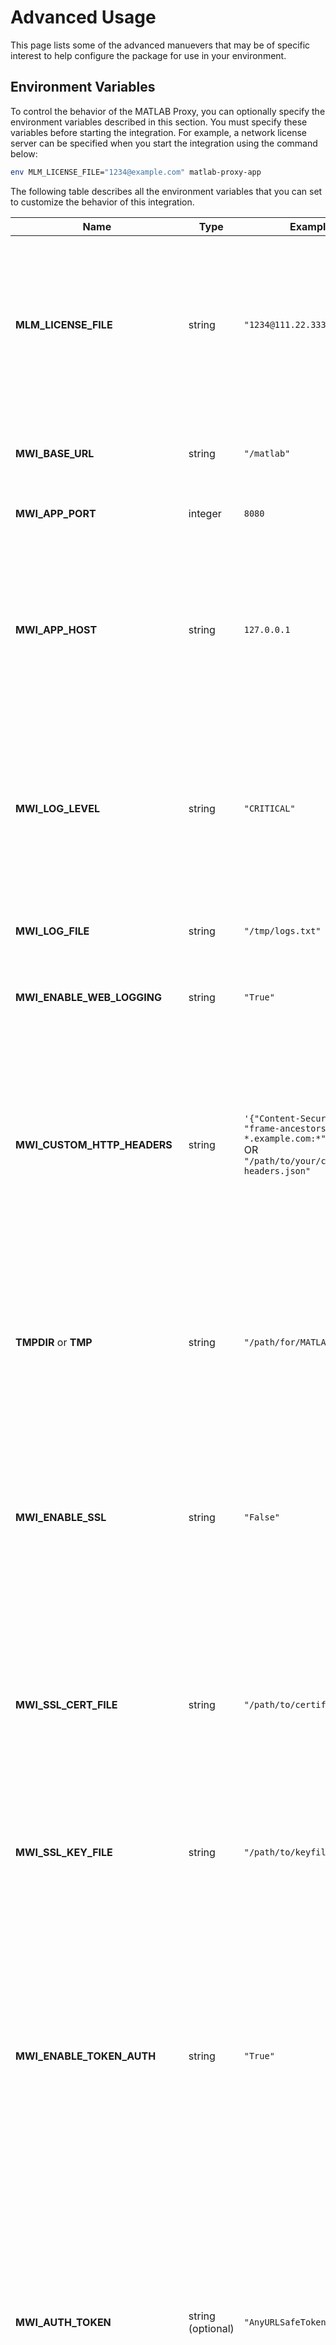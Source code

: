 # Advanced Usage

This page lists some of the advanced manuevers that may be of specific interest to help configure the package for use in your environment.

## Environment Variables

To control the behavior of the MATLAB Proxy, you can optionally specify the environment variables described in this section. You must specify these variables before starting the integration. For example, a network license server can be specified when you start the integration using the command below:

```bash
env MLM_LICENSE_FILE="1234@example.com" matlab-proxy-app
```

The following table describes all the environment variables that you can set to customize the behavior of this integration.

| Name | Type | Example Value | Description |
| ---- | ---- | ------------- | ----------- |
| **MLM_LICENSE_FILE** | string | `"1234@111.22.333.444"` | When you want to use either a license file or a network license manager to license MATLAB, specify this variable.</br> For example, specify the location of the network license manager to be `123@hostname`.|                                                                         
| **MWI_BASE_URL** | string | `"/matlab"` | Set to control the base URL of the app. MWI_BASE_URL should start with `/` or be `empty`. |
| **MWI_APP_PORT** | integer | `8080` | Specify the port for the HTTP server to listen on. |
| **MWI_APP_HOST** | string | `127.0.0.1` | Specify the host interface for the HTTP server to launch on. Defaults to `0.0.0.0` on POSIX and Windows systems.<br />With the default value, the server will be accessible remotely at the fully qualified domain name of the system. |
| **MWI_LOG_LEVEL** | string | `"CRITICAL"` | Specify the Python log level to be one of the following `NOTSET`, `DEBUG`, `INFO`, `WARN`, `ERROR`, or `CRITICAL`. For more information on Python log levels, see [Logging Levels](https://docs.python.org/3/library/logging.html#logging-levels) .<br />The default value is `INFO`. |
| **MWI_LOG_FILE** | string | `"/tmp/logs.txt"` | Specify the full path to the file where you want debug logs from this integration to be written. |
| **MWI_ENABLE_WEB_LOGGING** | string | `"True"` | Set this value to `"True"` to see additional web server logs. |
| **MWI_CUSTOM_HTTP_HEADERS** | string  |`'{"Content-Security-Policy": "frame-ancestors *.example.com:*"}'`<br /> OR <br />`"/path/to/your/custom/http-headers.json"` |Specify valid HTTP headers as JSON data in a string format. <br /> Alternatively, specify the full path to the JSON file containing valid HTTP headers instead. These headers are injected into the HTTP response sent to the browser. </br> For  more information, see the [Custom HTTP Headers](#custom-http-headers) section.|
| **TMPDIR** or **TMP** | string | `"/path/for/MATLAB/to/use/as/tmp"` | Set either one of these variables to control the temporary folder used by MATLAB. `TMPDIR` takes precedence over `TMP` and if neither variable is set, `/tmp` is the default value used by MATLAB. |
| **MWI_ENABLE_SSL** | string | `"False"` | When set to `True`, the values in `MWI_SSL_CERT_FILE & MWI_SSL_KEY_FILE` are used to configure matlab-proxy to use SSL. If you do not provide a CERT and KEY file using these variables, the software generates a self-signed certificate. Defaults to `False`.|
| **MWI_SSL_CERT_FILE** | string | `"/path/to/certificate.pem"` | The certfile string must be the path to a single file in PEM format containing the certificate as well as any number of CA certificates needed to establish the certificate’s authenticity. See [SSL Support](./SECURITY.md#ssl-support) for more information.|
| **MWI_SSL_KEY_FILE** | string | `"/path/to/keyfile.key"` | The keyfile string, if present, must point to a file containing the private key. Otherwise the private key will be taken from certfile as well. |
| **MWI_ENABLE_TOKEN_AUTH** | string | `"True"` | When you set the variable to `True`, matlab-proxy requires users to provide the security token to access the proxy. Optionally, set the token using the environment variable `MWI_AUTH_TOKEN`. If you do not specify `MWI_AUTH_TOKEN`, the software generates a token for you. <br />For more information, see [Token-Based Authentication](./SECURITY.md#token-based-authentication) for more information.
| **MWI_AUTH_TOKEN** | string (optional) | `"AnyURLSafeToken"` | Specify a custom `token` for matlab-proxy to use with [Token-Based Authentication](./SECURITY.md#token-based-authentication). A token can safely contain any combination of alpha numeric text along with the following permitted characters: `- .  _  ~`.<br />When absent matlab-proxy will generate a random URL safe token. |
| **MWI_USE_EXISTING_LICENSE** | string (optional) | `"True"` | When set to True, matlab-proxy will not ask you for additional licensing information and will try to launch an already activated MATLAB on your system PATH.
| **MWI_CUSTOM_MATLAB_ROOT** | string (optional) | `"/path/to/matlab/root/"` | Optionally, provide a custom path to MATLAB root. For more information see [Adding MATLAB to System Path](#adding-matlab-to-system-path) |
| **MWI_PROCESS_START_TIMEOUT** | integer (optional) | `1234` |  This field controls the time (in seconds) for which `matlab-proxy` waits for the processes it spins up, viz: MATLAB & Xvfb, to respond. By default, this value is `600 seconds`. A timeout could either indicate an issue with the spawned processes or be a symptom of a resource-constrained environment. Increase this value if your environment needs more time for the spawned processes to start.|
| **MWI_CUSTOM_MATLAB_CODE** | string (optional) | `"addpath('/path/to/a/folder'), c=12"` | Optionally, this field is utilized to pass MATLAB code to `matlab-proxy`, which will be executed at the startup of MATLAB, akin to the -r flag in MATLAB. For more information see [Passing custom MATLAB code to MATLAB through matlab-proxy-app ](#custom-matlab-code) |

## Adding MATLAB to System Path

When `matlab-proxy` starts, it expects the `matlab` executable to be present on  system PATH in the environment from which it was spawned.

`matlab-proxy` will error out if it is unable to find `matlab` on the PATH.

One can add it to the system PATH using the following commands:
```bash
# On Linux & MacOS
sudo ln -fs ${MATLAB_ROOT}/bin/matlab /usr/bin/matlab

# On Windows environments
setx PATH "${MATLAB_ROOT}\bin;%PATH%"
```
Where `MATLAB_ROOT` points to the folder in which MATLAB was installed.
Example values of `MATLAB_ROOT` on various platforms are:
```
On linux: /usr/local/MATLAB/R2023a
On MacOS: /Applications/MATLAB_R2023a.app
On Windows: C:\Program Files\MATLAB\R2023a
```

### Custom MATLAB Root

Use the environment variable `MWI_CUSTOM_MATLAB_ROOT` to specify the location of `MATLAB_ROOT`.

When this environment variable is set, `matlab-proxy` will not search the system PATH for MATLAB.

This might be useful in the following situations:

1. Changes to the system PATH are not possible or desirable.
2. There are multiple MATLAB installations on a system, and you want to use `matlab-proxy` with a particular installation of MATLAB.
3. The existing `matlab` executable on PATH is a user defined script as explained in this [issue](https://github.com/mathworks/matlab-proxy/issues/3).

Example usage:
```bash
env MWI_CUSTOM_MATLAB_ROOT=/opt/software/matlab/r2023a matlab-proxy-app
```



## Custom HTTP Headers 
If the web browser renders the MATLAB Proxy with some other content, then the browser could block the integration because of mismatch of `Content-Security-Policy` header in the response headers from the integration.
To avoid this, provide custom HTTP headers. This allows browsers to load the content.

For example, if this integration is rendered along with some other content on the domain `www.example.com`, to allow the browser to load the content, create a JSON file of the following form:

```json
{
  "Content-Security-Policy": "frame-ancestors *.example.com:* https://www.example.com:*;"
}
```
Specify the full path to this sample file in the environment variable `MWI_CUSTOM_HTTP_HEADERS`.
Alternatively, if you want to specify the custom HTTP headers as a string in the environment variable, in a bash shell type a command of the form below:

```bash
export MWI_CUSTOM_HTTP_HEADERS='{"Content-Security-Policy": "frame-ancestors *.example.com:* https://www.example.com:*;"}'
```

If you add the `frame-ancestors` directive, the browser does not block the content of this integration hosted on the domain `www.example.com`.


For more information about `Content-Security-Policy` header,  check the [Mozilla developer docs for Content-Security-Policy](https://developer.mozilla.org/en-US/docs/Web/HTTP/Headers/Content-Security-Policy).

**NOTE**: Setting custom HTTP headers is an advanced operation, only use this functionality if you are familiar with HTTP headers.


### Proxy Support

`matlab-proxy` support for proxies is based on the support available for them in the `aiohttp` package. [AIOHTTP Proxy Support](https://docs.aiohttp.org/en/stable/client_advanced.html#proxy-support).

`matlab-proxy` has configured its usage of `aiohttp` to honor the environment variables that are used to configure proxy environments. viz: `http_proxy, https_proxy, no_proxy` 

`matlab-proxy` however needs to communicate via HTTP(S) with several processes including MATLAB on the machine on which it is running, and will automatically add the following values into the `no_proxy` environment variable:
1. localhost
1. 0.0.0.0
1. 127.0.0.1

#### Example Usage

Start a web proxy on your machine using the `ubuntu/squid` container:
```bash
docker run --rm --name squid-container -e TZ=UTC -p 3128:3128 ubuntu/squid:5.2-22.04_beta
```

From another system terminal, configure the environment variables to use this server:
```bash
# Configure your environment to use the SQUID Container as its web proxy
export http_proxy=http://your.machine.fqdn.com:3128 && \
export HTTP_PROXY=${http_proxy} \
       HTTPS_PROXY=${http_proxy} \
       https_proxy=${http_proxy} \
       MW_PROXY_HOST=your.machine.fqdn.com MW_PROXY_PORT=3128 \
       PROXY_SETTINGS=${http_proxy}

# Start matlab-proxy-app from this terminal
matlab-proxy-app
```
Replace `your.machine.fqdn.com` with the FQDN for the machine on which the `ubuntu/squid` container is running.

The logs from the SQUID container terminal should show activity when attempting to login to MATLAB through matlab-proxy.

### Custom MATLAB Code

Use the environment variable `MWI_CUSTOM_MATLAB_CODE` to specify any custom MATLAB code that you wish to be executed at the startup of MATLAB when using matlab-proxy. When this environment variable is set, matlab-proxy will execute this code immediately upon MATLAB's start.

This might be useful in the following situations:

1. When certain directories need to be added to MATLAB's search path before executing any scripts.
2. When specific constants are required to be present in the workspace every time.
3. When additional information or startup commands need to be passed to MATLAB through the matlab-proxy-app.

Example usage:
```bash
env MWI_CUSTOM_MATLAB_CODE="c1=124, c2='xyz', addpath('C:\Windows\Temp')" matlab-proxy-app
```

This sets up two variables, c1 and c2, with values 124 and 'xyz' respectively, and adds the directory C:\Windows\Temp to MATLAB's search path.

**NOTE**: If you restart MATLAB using the 'restart MATLAB' button within the same matlab proxy session, the MATLAB code provided will run at the beginning again. This process will repeat until the code is removed from the environment variable, or you start the proxy application from a new terminal session that doesn't have this environment variable set.

----

Copyright 2020-2024 The MathWorks, Inc.

----
